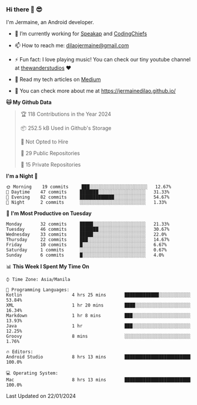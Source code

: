 ### Hi there 👋 😎
I'm Jermaine, an Android developer.

- 🔭 I’m currently working for [Speakap](https://www.speakap.com/) and [CodingChiefs](https://codingchiefs.com/en/)

- 📫 How to reach me: dilaojermaine@gmail.com

- ⚡ Fun fact: I love playing music! You can check our tiny youtube channel at [thewanderstudios](https://www.youtube.com/thewanderstudios) ♥️

- 📖 Read my tech articles on [Medium](https://jermainedilao.medium.com/)

- 👀 You can check more about me at https://jermainedilao.github.io/

<!--
**jermainedilao/jermainedilao** is a ✨ _special_ ✨ repository because its `README.md` (this file) appears on your GitHub profile.

Here are some ideas to get you started:

- 🔭 I’m currently working on ...
- 🌱 I’m currently learning ...
- 👯 I’m looking to collaborate on ...
- 🤔 I’m looking for help with ...
- 💬 Ask me about ...
- 📫 How to reach me: ...
- 😄 Pronouns: ...
- ⚡ Fun fact: ...
-->

<!--START_SECTION:waka-->
**🐱 My Github Data** 

> 🏆 118 Contributions in the Year 2024
 > 
> 📦 252.5 kB Used in Github's Storage 
 > 
> 🚫 Not Opted to Hire
 > 
> 📜 29 Public Repositories 
 > 
> 🔑 15 Private Repositories  
 > 
**I'm a Night 🦉** 

```text
🌞 Morning    19 commits     ███░░░░░░░░░░░░░░░░░░░░░░   12.67% 
🌆 Daytime    47 commits     ███████░░░░░░░░░░░░░░░░░░   31.33% 
🌃 Evening    82 commits     █████████████░░░░░░░░░░░░   54.67% 
🌙 Night      2 commits      ░░░░░░░░░░░░░░░░░░░░░░░░░   1.33%

```
📅 **I'm Most Productive on Tuesday** 

```text
Monday       32 commits     █████░░░░░░░░░░░░░░░░░░░░   21.33% 
Tuesday      46 commits     ███████░░░░░░░░░░░░░░░░░░   30.67% 
Wednesday    33 commits     █████░░░░░░░░░░░░░░░░░░░░   22.0% 
Thursday     22 commits     ███░░░░░░░░░░░░░░░░░░░░░░   14.67% 
Friday       10 commits     █░░░░░░░░░░░░░░░░░░░░░░░░   6.67% 
Saturday     1 commits      ░░░░░░░░░░░░░░░░░░░░░░░░░   0.67% 
Sunday       6 commits      █░░░░░░░░░░░░░░░░░░░░░░░░   4.0%

```


📊 **This Week I Spent My Time On** 

```text
⌚︎ Time Zone: Asia/Manila

💬 Programming Languages: 
Kotlin                   4 hrs 25 mins       █████████████░░░░░░░░░░░░   53.84% 
XML                      1 hr 20 mins        ████░░░░░░░░░░░░░░░░░░░░░   16.34% 
Markdown                 1 hr 8 mins         ███░░░░░░░░░░░░░░░░░░░░░░   13.93% 
Java                     1 hr                ███░░░░░░░░░░░░░░░░░░░░░░   12.25% 
Groovy                   8 mins              ░░░░░░░░░░░░░░░░░░░░░░░░░   1.76%

🔥 Editors: 
Android Studio           8 hrs 13 mins       █████████████████████████   100.0%

💻 Operating System: 
Mac                      8 hrs 13 mins       █████████████████████████   100.0%

```


 Last Updated on 22/01/2024
<!--END_SECTION:waka-->
